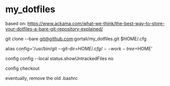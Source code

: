 # my_dotfiles

based on: https://www.ackama.com/what-we-think/the-best-way-to-store-your-dotfiles-a-bare-git-repository-explained/

git clone --bare git@github.com:gortali/my_dotfiles.git $HOME/.cfg

alias config='/usr/bin/git --git-dir=$HOME/.cfg/ --work-tree=$HOME'

config config --local status.showUntrackedFiles no

config checkout 

eventually, remove the old .bashrc

